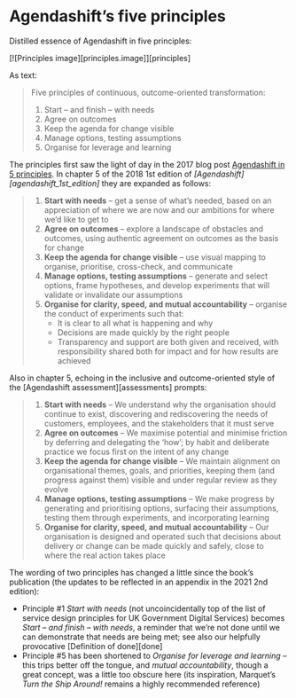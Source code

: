 # Agendashift’s five principles

Distilled essence of Agendashift in five principles:

[![Principles image][principles.image]][principles]


As text:
   
>  Five principles of continuous, outcome-oriented transformation:
> 
>  1. Start – and finish – with needs
>  2. Agree on outcomes
>  3. Keep the agenda for change visible 
>  4. Manage options, testing assumptions
>  5. Organise for leverage and learning
     
 
The principles first saw the light of day in the 2017 blog post [Agendashift in 5 principles]. In chapter 5 of the 2018 1st edition of *[Agendashift][agendashift_1st_edition]* they are expanded as follows:

>  1. **Start with needs** – get a sense of what’s needed, based on an appreciation of where we are now and our ambitions for where we’d like to get to
>  2. **Agree on outcomes** – explore a landscape of obstacles and outcomes, using authentic agreement on outcomes as the basis for change
>  3. **Keep the agenda for change visible** – use visual mapping to organise, prioritise, cross-check, and communicate
>  4. **Manage options, testing assumptions** – generate and select options, frame hypotheses, and develop experiments that will validate or invalidate our assumptions
>  5. **Organise for clarity, speed, and mutual accountability** – organise the conduct of experiments such that: 
>     * It is clear to all what is happening and why
>     * Decisions are made quickly by the right people
>     * Transparency and support are both given and received, with responsibility shared both for impact and for how results are achieved

Also in chapter 5, echoing in the inclusive and outcome-oriented style of the [Agendashift assessment][assessments] prompts:
 
> 1. **Start with needs** – We understand why the organisation should continue to exist, discovering and rediscovering the needs of customers, employees, and the stakeholders that it must serve
> 2. **Agree on outcomes** – We maximise potential and minimise friction by deferring and delegating the ‘how’; by habit and deliberate practice we focus first on the intent of any change
> 3. **Keep the agenda for change visible** – We maintain alignment on organisational themes, goals, and priorities, keeping them (and progress against them) visible and under regular review as they evolve
> 4. **Manage options, testing assumptions** – We make progress by generating and prioritising options, surfacing their assumptions, testing them through experiments, and incorporating learning
> 5. **Organise for clarity, speed, and mutual accountability** – Our organisation is designed and operated such that decisions about delivery or change can be made quickly and safely, close to where the real action takes place

The wording of two principles has changed a little since the book’s publication (the updates to be reflected in an appendix in the 2021 2nd edition):

* Principle #1 *Start with needs* (not uncoincidentally top of the list of service design principles for UK Government Digital Services) becomes *Start – and finish – with needs*, a reminder that we’re not done until we can demonstrate that needs are being met; see also our helpfully provocative [Definition of done][done]
* Principle #5 has been shortened to *Organise for leverage and learning* – this trips better off the tongue, and *mutual accountability*, though a great concept, was a little too obscure here (its inspiration, Marquet’s *Turn the Ship Around!* remains a highly recommended reference)

[Agendashift in 5 principles]: https://blog.agendashift.com/2017/07/25/agendashift-in-5-principles/

